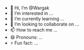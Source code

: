 - 👋 Hi, I’m @Wargak
- 👀 I’m interested in ...
- 🌱 I’m currently learning ...
- 💞️ I’m looking to collaborate on ...
- 📫 How to reach me ...
- 😄 Pronouns: ...
- ⚡ Fun fact: ...

<!---
Wargak/Wargak is a ✨ special ✨ repository because its `README.md` (this file) appears on your GitHub profile.
You can click the Preview link to take a look at your changes.
--->
